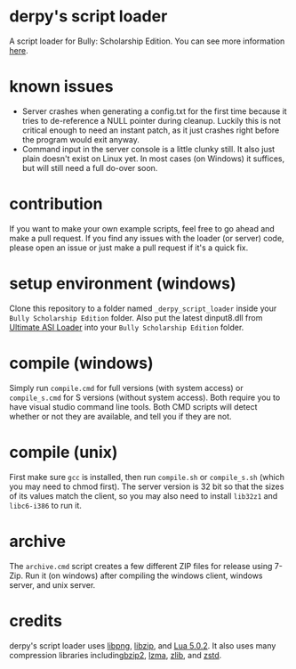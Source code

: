 # derpy's script loader
A script loader for Bully: Scholarship Edition.
You can see more information [here](http://bullyscripting.net/dsl/about.html).

# known issues
- Server crashes when generating a config.txt for the first time because it tries to de-reference a NULL pointer during cleanup.
Luckily this is not critical enough to need an instant patch, as it just crashes right before the program would exit anyway.
- Command input in the server console is a little clunky still. It also just plain doesn't exist on Linux yet.
In most cases (on Windows) it suffices, but will still need a full do-over soon.

# contribution
If you want to make your own example scripts, feel free to go ahead and make a pull request.
If you find any issues with the loader (or server) code, please open an issue or just make a pull request if it's a quick fix.

# setup environment (windows)
Clone this repository to a folder named `_derpy_script_loader` inside your `Bully Scholarship Edition` folder.
Also put the latest dinput8.dll from [Ultimate ASI Loader](https://github.com/ThirteenAG/Ultimate-ASI-Loader) into your `Bully Scholarship Edition` folder.

# compile (windows)
Simply run `compile.cmd` for full versions (with system access) or `compile_s.cmd` for S versions (without system access).
Both require you to have visual studio command line tools. Both CMD scripts will detect whether or not they are available, and tell you if they are not.

# compile (unix)
First make sure `gcc` is installed, then run `compile.sh` or `compile_s.sh` (which you may need to chmod first).
The server version is 32 bit so that the sizes of its values match the client, so you may also need to install `lib32z1` and `libc6-i386` to run it.

# archive
The `archive.cmd` script creates a few different ZIP files for release using 7-Zip.
Run it (on windows) after compiling the windows client, windows server, and unix server.

# credits
derpy's script loader uses [libpng](http://www.libpng.org/pub/png/libpng.html), [libzip](https://libzip.org/), and [Lua 5.0.2](https://www.lua.org).
It also uses many compression libraries including[bzip2](https://sourceware.org/bzip2/), [lzma](https://7-zip.org/sdk.html),
[zlib](https://www.zlib.net/), and [zstd](https://facebook.github.io/zstd/).